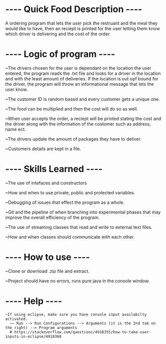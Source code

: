 # ---- Quick Food Description ----
A ordering program that lets the user pick the restruant and the meal they would like to have, then an reciept is printed for the user letting them know which driver is delivering and the cost of the order.

# ---- Logic of program ----
  ~The drivers chosen for the user is dependant on the location the user entered, the program reads the .txt file and looks for a driver in the location and with the least amount  of deliveries. If the location is out opf bound for the driver, the program will throw an informational message that lets the user know.
  
  ~The customer ID is random based and every customer gets a unique one.
  
  ~The food can be multiplied and then the cost will do so as well.
  
  ~When user accepts the order, a reciept will be printed stating the cost and the driver along with the information of the customer such as address, name ect.
  
  ~The drivers update the amount of packages they have to deliver.
  
  ~Customers details are kept in a file.

# ---- Skills Learned ----
  ~The use of intefaces and constructors
  
  ~How and when to use private, public and protected variables.
  
  ~Debugging of issues that effect the program as a whole.
  
  ~Git and the pipeline of when branching into experimental phases that may improve the overall efficiency of the program.
  
  ~The use of streaming classes that read and write to external text files.
  
  ~How and when classes should communicate with each other.
  
  
  # ---- How to use ----
   ~Clone or download .zip file and extract.
   
   ~Project should have no errors, runs pure java in the console window.
  
  # ---- Help ----
    ~If using eclipse, make sure you have console input availabilty activated.
      ~~ Run --> Run Configurations --> Arguments (it is the 2nd tab on the right) --> Program arguments
      # https://stackoverflow.com/questions/4918355/how-to-take-user-inputs-in-eclipse/4918368
 
